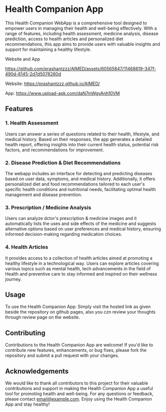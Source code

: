# Health Companion App

This Health Companion WebApp is a comprehensive tool designed to empower users in managing their health and well-being effectively. With a range of features, including health assessment, medicine analysis, disease prediction, access to health articles and personalized diet recommendations, this app aims to provide users with valuable insights and support for maintaining a healthy lifestyle.

Website and App

https://github.com/prashantzzz/AIMED/assets/60565847/11468619-347f-490d-8145-2d7d5078260d

Website: https://prashantzzz.github.io/AIMED/

App: https://www.upload-apk.com/daN7mWgvAnh10VM

## Features

### 1. Health Assessment
Users can answer a series of questions related to their health, lifestyle, and medical history. Based on their responses, the app generates a detailed health report, offering insights into their current health status, potential risk factors, and recommendations for improvement.

### 2. Disease Prediction & Diet Recommendations
The webapp includes an interface for detecting and predicting diseases based on user data, symptoms, and medical history. Additionally, it offers personalized diet and food recommendations tailored to each user's specific health conditions and nutritional needs, facilitating optimal health management and disease prevention.

### 3. Prescription / Medicine Analysis
Users can analyze dctor's prescription & medicine images and it automatically lists the uses and side effects of the medicine and suggests alternative options based on user preferences and medical history, ensuring informed decision-making regarding medication choices.

### 4. Health Articles
It provides access to a collection of health articles aimed at promoting a healthy lifestyle in a technological way. Users can explore articles covering various topics such as mental health, tech advancements in the field of Health and preventive care to stay informed and inspired on their wellness journey.

## Usage

To use the Health Companion App:
Simply visit the hosted link as given beside the repository on github pages, also you czn review your thoughts through review page on the website.

## Contributing

Contributions to the Health Companion App are welcome! If you'd like to contribute new features, enhancements, or bug fixes, please fork the repository and submit a pull request with your changes.

## Acknowledgements

We would like to thank all contributors to this project for their valuable contributions and support in making the Health Companion App a useful tool for promoting health and well-being.
For any questions or feedback, please contact [email@example.com](mailto:prashant2003prashant@gmail.com).
Enjoy using the Health Companion App and stay healthy!
